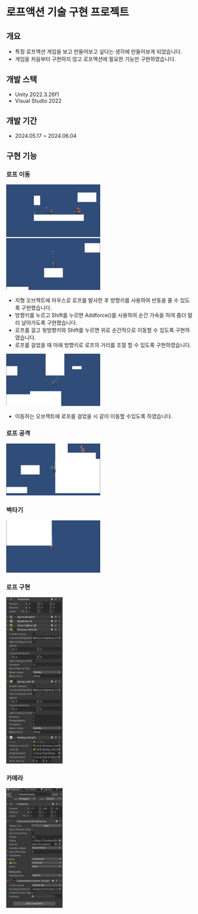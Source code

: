 # 로프액션 기술 구현 프로젝트 

## 개요 

- 특정 로프액션 게임을 보고 만들어보고 싶다는 생각에 만들어보게 되었습니다.
- 게임을 처음부터 구현하지 않고 로프액션에 필요한 기능만 구현하였습니다.

## 개발 스택 

- Unity 2022.3.26f1
- Visual Studio 2022

## 개발 기간

- 2024.05.17 ~ 2024.06.04

## 구현 기능 

### 로프 이동 

<img src="https://github.com/parkjun-0521/SANABI_Function_Practice-/blob/master/Image/로프이동및반동.gif" width="50%" height="50%" />
<img src="https://github.com/parkjun-0521/SANABI_Function_Practice-/blob/master/Image/로프가속.gif" width="50%" height="50%" />

- 지형 오브젝트에 마우스로 로프를 발사한 후 방향키를 사용하여 반동을 줄 수 있도록 구현했습니다.
- 방향키를 누르고 Shift를 누르면 Addforce()를 사용하여 순간 가속을 하여 좀더 멀리 날아가도록 구현했습니다.
- 로프를 걸고 윗방향키와 Shift를 누르면 위로 순간적으로 이동할 수 있도록 구현하였습니다.
- 로프를 걸었을 때 아래 방향키로 로프의 거리를 조절 할 수 있도록 구현하였습니다. 

<img src="https://github.com/parkjun-0521/SANABI_Function_Practice-/blob/master/Image/이동오브젝트로프.gif" width="50%" height="50%" />

- 이동하는 오브젝트에 로프를 걸었을 시 같이 이동할 수있도록 하였습니다. 

### 로프 공격 

<img src="https://github.com/parkjun-0521/SANABI_Function_Practice-/blob/master/Image/로프공격.gif" width="50%" height="50%" />

### 벽타기 

<img src="https://github.com/parkjun-0521/SANABI_Function_Practice-/blob/master/Image/벽타기.gif" width="50%" height="50%" />

### 로프 구현 

<img src="https://github.com/parkjun-0521/SANABI_Function_Practice-/blob/master/Image/조인트.png" width="30%" height="30%" />

### 카메라 

<img src="https://github.com/parkjun-0521/SANABI_Function_Practice-/blob/master/Image/시네머신.png" width="30%" height="30%" />
